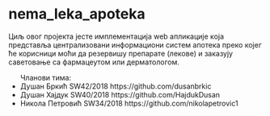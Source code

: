 # nema_leka_apoteka
<p>
Циљ овог пројекта јесте имплементација web апликације која представља централизовани информациони систем апотека преко којег ће корисници моћи да резервишу препарате (лекове) и заказују саветовање са фармацеутом или дерматологом.
</p>

<ul>
Чланови тима:
    <li>Душан Бркић         SW42/2018   https://github.com/dusanbrkic</li>
    <li>Душан Хајдук        SW40/2018   https://github.com/HajdukDusan</li>
    <li>Никола Петровић     SW34/2018   https://github.com/nikolapetrovic1</li>

</ul>
